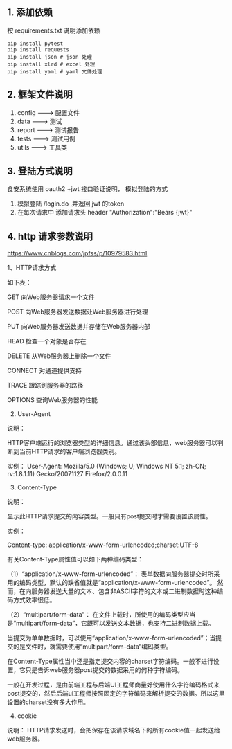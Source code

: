 ## 1. 添加依赖
按 requirements.txt 说明添加依赖

```
pip install pytest
pip install requests 
pip install json # json 处理
pip install xlrd # excel 处理
pip install yaml # yaml 文件处理
```

## 2. 框架文件说明

1. config ---> 配置文件
2. data   ---> 测试
3. report ---> 测试报告
4. tests  ---> 测试用例
5. utils  ---> 工具类

## 3. 登陆方式说明

食安系统使用 oauth2 +jwt 接口验证说明， 模拟登陆的方式
1. 模拟登陆 /login.do ,并返回 jwt 的token 
2. 在每次请求中 添加请求头 header "Authorization":"Bears {jwt}"

## 4. http 请求参数说明
https://www.cnblogs.com/jpfss/p/10979583.html

1、HTTP请求方式

如下表：

GET 向Web服务器请求一个文件

POST 向Web服务器发送数据让Web服务器进行处理

PUT 向Web服务器发送数据并存储在Web服务器内部

HEAD 检查一个对象是否存在

DELETE 从Web服务器上删除一个文件

CONNECT 对通道提供支持

TRACE 跟踪到服务器的路径

OPTIONS  查询Web服务器的性能

 2. User-Agent

说明：

HTTP客户端运行的浏览器类型的详细信息。通过该头部信息，web服务器可以判断到当前HTTP请求的客户端浏览器类别。

实例： User-Agent: Mozilla/5.0 (Windows; U; Windows NT 5.1; zh-CN; rv:1.8.1.11) Gecko/20071127 Firefox/2.0.0.11

3. Content-Type

说明：

显示此HTTP请求提交的内容类型。一般只有post提交时才需要设置该属性。

实例：

Content-type: application/x-www-form-urlencoded;charset:UTF-8

有关Content-Type属性值可以如下两种编码类型：

（1）“application/x-www-form-urlencoded”： 表单数据向服务器提交时所采用的编码类型，默认的缺省值就是“application/x-www-form-urlencoded”。 然而，在向服务器发送大量的文本、包含非ASCII字符的文本或二进制数据时这种编码方式效率很低。

（2）“multipart/form-data”： 在文件上载时，所使用的编码类型应当是“multipart/form-data”，它既可以发送文本数据，也支持二进制数据上载。

当提交为单单数据时，可以使用“application/x-www-form-urlencoded”；当提交的是文件时，就需要使用“multipart/form-data”编码类型。

在Content-Type属性当中还是指定提交内容的charset字符编码。一般不进行设置，它只是告诉web服务器post提交的数据采用的何种字符编码。

一般在开发过程，是由前端工程与后端UI工程师商量好使用什么字符编码格式来post提交的，然后后端ui工程师按照固定的字符编码来解析提交的数据。所以这里设置的charset没有多大作用。

4. cookie

说明： HTTP请求发送时，会把保存在该请求域名下的所有cookie值一起发送给web服务器。